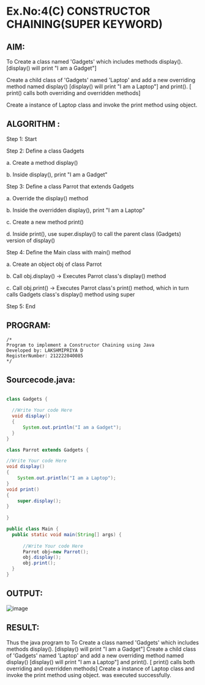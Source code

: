 # Ex.No:4(C)    CONSTRUCTOR CHAINING(SUPER KEYWORD)

## AIM:
To Create a class named 'Gadgets' which includes methods display(). [display() will print "I am a Gadget"]

Create a child class of 'Gadgets' named 'Laptop' and add a new overriding method named display() [display() will print "I am a Laptop"]  and print(). [ print() calls both overriding and overridden methods]

Create a instance of Laptop class and invoke the print method using object.

## ALGORITHM :

Step 1: Start

Step 2: Define a class Gadgets

a. Create a method display()

b. Inside display(), print "I am a Gadget"

Step 3: Define a class Parrot that extends Gadgets

a. Override the display() method

b. Inside the overridden display(), print "I am a Laptop"

c. Create a new method print()

d. Inside print(), use super.display() to call the parent class (Gadgets) version of display()

Step 4: Define the Main class with main() method

a. Create an object obj of class Parrot

b. Call obj.display() → Executes Parrot class's display() method

c. Call obj.print() → Executes Parrot class's print() method, which in turn calls Gadgets class's display() method using super

Step 5: End



## PROGRAM:
 ```
/*
Program to implement a Constructor Chaining using Java
Developed by: LAKSHMIPRIYA D
RegisterNumber: 212222040085
*/
```

## Sourcecode.java:

```java

class Gadgets {

  //Write Your code Here
  void display()
  {
      System.out.println("I am a Gadget");
  }
}

class Parrot extends Gadgets {

//Write Your code Here  
void display()
{
    System.out.println("I am a Laptop");
}
void print()
{
    super.display();
}
  
}

public class Main {
  public static void main(String[] args) {
      
      //Write Your code Here
      Parrot obj=new Parrot();
      obj.display();
      obj.print();
  }
}

```





## OUTPUT:

![image](https://github.com/user-attachments/assets/5c43a116-2507-47d3-83cb-83c78aecfa6c)


## RESULT:
Thus the java program to To Create a class named 'Gadgets' which includes methods display(). [display() will print "I am a Gadget"] Create a child class of 'Gadgets' named 'Laptop' and add a new overriding method named display() [display() will print "I am a Laptop"]  and print(). [ print() calls both overriding and overridden methods] Create a instance of Laptop class and invoke the print method using object. was executed successfully.



